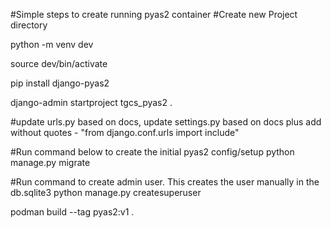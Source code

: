 #Simple steps to create running pyas2 container
#Create new Project directory

python -m venv dev

source dev/bin/activate

pip install django-pyas2

django-admin startproject tgcs_pyas2 .

#update urls.py based on docs, update settings.py based on docs plus add without quotes - "from django.conf.urls import include"

#Run command below to create the initial pyas2 config/setup
python manage.py migrate

#Run command to create admin user. This creates the user manually in the db.sqlite3
python manage.py createsuperuser

podman build --tag pyas2:v1 .

